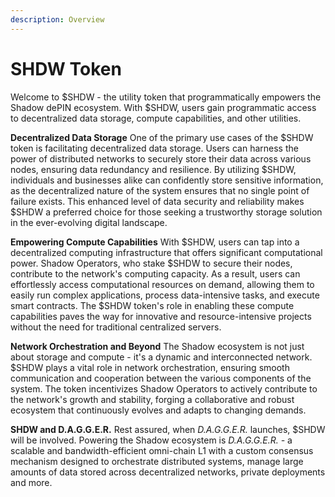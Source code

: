 ```yaml
---
description: Overview
---
```


# SHDW Token

Welcome to $SHDW - the utility token that programmatically empowers the Shadow dePIN ecosystem. With $SHDW, users gain programmatic access to decentralized data storage, compute capabilities, and other utilities.&#x20;

**Decentralized Data Storage**                                                                                                                 One of the primary use cases of the $SHDW token is facilitating decentralized data storage. Users can harness the power of distributed networks to securely store their data across various nodes, ensuring data redundancy and resilience. By utilizing $SHDW, individuals and businesses alike can confidently store sensitive information, as the decentralized nature of the system ensures that no single point of failure exists. This enhanced level of data security and reliability makes $SHDW a preferred choice for those seeking a trustworthy storage solution in the ever-evolving digital landscape.&#x20;

**Empowering Compute Capabilities**                                                                                                                        With $SHDW, users can tap into a decentralized computing infrastructure that offers significant computational power. Shadow Operators, who stake $SHDW to secure their nodes, contribute to the network's computing capacity. As a result, users can effortlessly access computational resources on demand, allowing them to easily run complex applications, process data-intensive tasks, and execute smart contracts. The $SHDW token's role in enabling these compute capabilities paves the way for innovative and resource-intensive projects without the need for traditional centralized servers.&#x20;

**Network Orchestration and Beyond**                                                                                                    The Shadow ecosystem is not just about storage and compute - it's a dynamic and interconnected network. $SHDW plays a vital role in network orchestration, ensuring smooth communication and cooperation between the various components of the system. The token incentivizes Shadow Operators to actively contribute to the network's growth and stability, forging a collaborative and robust ecosystem that continuously evolves and adapts to changing demands.&#x20;

**SHDW and D.A.G.G.E.R.**                                                                                                                             Rest assured, when _D.A.G.G.E.R._ launches, $SHDW will be involved. Powering the Shadow ecosystem is _D.A.G.G.E.R. -_ a scalable and bandwidth-efficient omni-chain L1 with a custom consensus mechanism designed to orchestrate distributed systems, manage large amounts of data stored across decentralized networks, private deployments and more.
